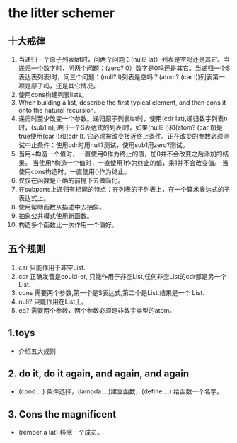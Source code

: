 # the litter schemer

## 十大戒律
1. 当递归一个原子列表lat时，问两个问题：(null? lat）列表是空吗还是其它。当递归一个数字时，问两个问题：(zero? 0）数字是0吗还是其它。当递归一个S表达表列表l时，问三个问题：(null? l)列表是空吗？(atom? (car l))列表第一项是原子吗，还是其它情况。
2. 使用cons构建列表lists。
3. When building a list, describe the first typical element, and then cons it onto the natural recursion.
4. 递归时至少改变一个参数。递归原子列表lat时，使用(cdr lat),递归数字列表n时，(sub1 n),递归一个S表达式的列表l时，如果(null? l)和(atom? (car l))是true使用(car l)和(cdr l).
它必须被改变接近终止条件。正在改变的参数必须测试中止条件：使用cdr时用null?测试，使用sub1用zero?测试。
5. 当用+构造一个值时，一直使用0作为终止的值，加0并不会改变之后添加的结果。
当使用*构造一个值时，一直使用1作为终止的值，乘1并不会改变值。
当使用cons构造时，一直使用()作为终止。
6. 仅仅在函数是正确的前提下去做简化。
7. 在subparts上递归有相同的特点：在列表的子列表上，在一个算术表达式的子表达式上。
8. 使用帮助函数从描述中去抽象。
9. 抽象公共模式使用新函数。
10. 构造多个函数比一次作用一个值好。

## 五个规则 

1. car 只能作用于非空List.
2. cdr 正确发音是could-er, 只能作用于非空List,任何非空List的cdr都是另一个List.
3. cons 需要两个参数,第一个是S表达式,第二个是List.结果是一个 List.
4. null? 只能作用在List上。
5. eq? 需要两个参数，两个参数必须是非数字类型的atom。

## 1.toys

* 介绍五大规则

## 2. do it, do it again, and again, and again

* (cond ...) 条件选择，(lambda ...)建立函数，(define ...) 给函数一个名字。

## 3. Cons the magnificent

* (rember a lat) 移除一个成员。
